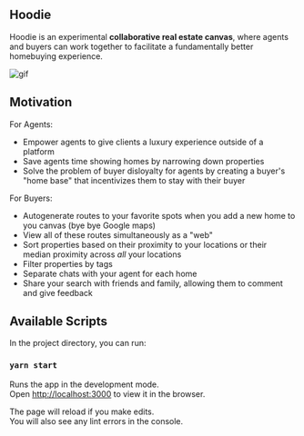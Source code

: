 ## Hoodie
Hoodie is an experimental __collaborative real estate canvas__, where agents and buyers can work together to facilitate a fundamentally better homebuying experience.


![gif](src/flow.gif)


## Motivation
For Agents:
- Empower agents to give clients a luxury experience outside of a platform
- Save agents time showing homes by narrowing down properties
- Solve the problem of buyer disloyalty for agents by creating a buyer's "home base" that incentivizes them to stay with their buyer

For Buyers:
- Autogenerate routes to your favorite spots when you add a new home to you canvas (bye bye Google maps)
- View all of these routes simultaneously as a "web"
- Sort properties based on their proximity to your locations or their median proximity across _all_ your locations
- Filter properties by tags
- Separate chats with your agent for each home
- Share your search with friends and family, allowing them to comment and give feedback

## Available Scripts

In the project directory, you can run:

### `yarn start`

Runs the app in the development mode.<br />
Open [http://localhost:3000](http://localhost:3000) to view it in the browser.

The page will reload if you make edits.<br />
You will also see any lint errors in the console.
